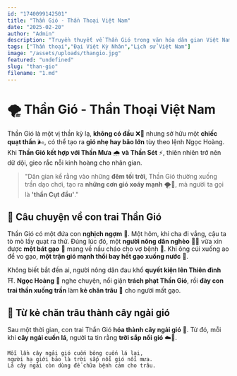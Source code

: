 ```yaml
---
id: "1740099142501"
title: "Thần Gió - Thần Thoại Việt Nam"
date: "2025-02-20"
author: "Admin"
description: "Truyền thuyết về Thần Gió trong văn hóa dân gian Việt Nam."
tags: ["Thần thoại","Đại Việt Kỳ Nhân","Lịch sử Việt Nam"]
image: "/assets/uploads/thangio.jpg"
featured: "undefined"
slug: "than-gio"
filename: "1.md"
---
```

# 🌪️ Thần Gió - Thần Thoại Việt Nam  

Thần Gió là một vị thần kỳ lạ, **không có đầu** ❌🧑 nhưng sở hữu một **chiếc quạt thần** 🌬️, có thể tạo ra **gió nhẹ hay bão lớn** tùy theo lệnh Ngọc Hoàng. Khi **Thần Gió kết hợp với Thần Mưa** 🌧️ **và Thần Sét** ⚡, thiên nhiên trở nên dữ dội, gieo rắc nỗi kinh hoàng cho nhân gian.  

> "Dân gian kể rằng vào những **đêm tối trời**, Thần Gió thường xuống trần dạo chơi, tạo ra **những cơn gió xoáy mạnh** 🌪️💨, mà người ta gọi là **'thần Cụt đầu'**."  

## 👦 Câu chuyện về con trai Thần Gió  
Thần Gió có một đứa con **nghịch ngợm** 👶. Một hôm, khi cha đi vắng, cậu ta tò mò lấy quạt ra thử. Đúng lúc đó, một **người nông dân nghèo** 👨‍🌾 vừa xin được **một bát gạo** 🍚 mang về nấu cháo cho vợ bệnh 🤒. Khi ông cúi xuống ao để vo gạo, **một trận gió mạnh thổi bay hết gạo xuống nước** 🌊.  

Không biết bắt đền ai, người nông dân đau khổ **quyết kiện lên Thiên đình** ⛩️. **Ngọc Hoàng** 👑 nghe chuyện, nổi giận **trách phạt Thần Gió**, rồi **đày con trai thần xuống trần** làm **kẻ chăn trâu** 🐂 cho người mất gạo.  

## 🌿 Từ kẻ chăn trâu thành cây ngải gió  
Sau một thời gian, con trai Thần Gió **hóa thành cây ngải gió** 🍃. Từ đó, mỗi khi **cây ngải cuốn lá**, người ta tin rằng **trời sắp nổi gió** ☁️💨.  

```plaintext
Mỗi lần cây ngải gió cuốn bông cuốn lá lại, 
người hạ giới bảo là trời sắp nổi gió nổi mưa.  
Lá cây ngải còn dùng để chữa bệnh cảm cho trâu.